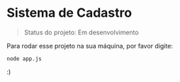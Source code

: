 # Sistema de Cadastro

> Status do projeto: Em desenvolvimento

Para rodar esse projeto na sua máquina, por favor digite:

```
node app.js

```


:)

